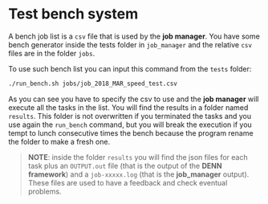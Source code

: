 # Test bench system

A bench job list is a `csv` file that is used by the **job manager**. You have some bench generator inside the tests folder in `job_manager` and the relative `csv` files are in the folder `jobs`.

To use such bench list you can input this command from the `tests` folder:

```bash
./run_bench.sh jobs/job_2018_MAR_speed_test.csv
```

As you can see you have to specify the csv to use and the **job manager** will execute all the tasks in the list. You will find the results in a folder named `results`. This folder is not overwritten if you terminated the tasks and you use again the `run_bench` command, but you will break the execution if you tempt to lunch consecutive times the bench because the program rename the folder to make a fresh one.

> **NOTE**: inside the folder `results` you will find the json files for each task plus an `OUTPUT.out` file (that is the output of the **DENN framework**) and a `job-xxxxx.log` (that is the **job_manager** output). These files are used to have a feedback and check eventual problems.